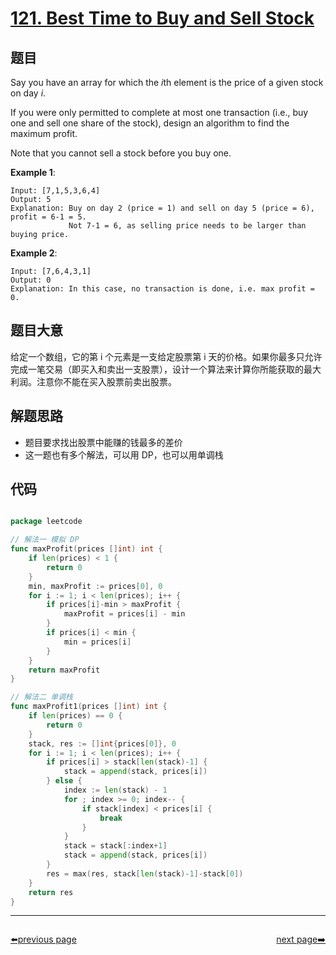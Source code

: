 # [121. Best Time to Buy and Sell Stock](https://leetcode.com/problems/best-time-to-buy-and-sell-stock/)


## 题目

Say you have an array for which the *i*th element is the price of a given stock on day *i*.

If you were only permitted to complete at most one transaction (i.e., buy one and sell one share of the stock), design an algorithm to find the maximum profit.

Note that you cannot sell a stock before you buy one.

**Example 1**:

    Input: [7,1,5,3,6,4]
    Output: 5
    Explanation: Buy on day 2 (price = 1) and sell on day 5 (price = 6), profit = 6-1 = 5.
                 Not 7-1 = 6, as selling price needs to be larger than buying price.

**Example 2**:

    Input: [7,6,4,3,1]
    Output: 0
    Explanation: In this case, no transaction is done, i.e. max profit = 0.

## 题目大意

给定一个数组，它的第 i 个元素是一支给定股票第 i 天的价格。如果你最多只允许完成一笔交易（即买入和卖出一支股票），设计一个算法来计算你所能获取的最大利润。注意你不能在买入股票前卖出股票。

## 解题思路

- 题目要求找出股票中能赚的钱最多的差价
- 这一题也有多个解法，可以用 DP，也可以用单调栈


## 代码

```go

package leetcode

// 解法一 模拟 DP
func maxProfit(prices []int) int {
	if len(prices) < 1 {
		return 0
	}
	min, maxProfit := prices[0], 0
	for i := 1; i < len(prices); i++ {
		if prices[i]-min > maxProfit {
			maxProfit = prices[i] - min
		}
		if prices[i] < min {
			min = prices[i]
		}
	}
	return maxProfit
}

// 解法二 单调栈
func maxProfit1(prices []int) int {
	if len(prices) == 0 {
		return 0
	}
	stack, res := []int{prices[0]}, 0
	for i := 1; i < len(prices); i++ {
		if prices[i] > stack[len(stack)-1] {
			stack = append(stack, prices[i])
		} else {
			index := len(stack) - 1
			for ; index >= 0; index-- {
				if stack[index] < prices[i] {
					break
				}
			}
			stack = stack[:index+1]
			stack = append(stack, prices[i])
		}
		res = max(res, stack[len(stack)-1]-stack[0])
	}
	return res
}

```



----------------------------------------------
<div style="display: flex;justify-content: space-between;align-items: center;">
<p><a href="https://books.halfrost.com/leetcode/ChapterFour/0100~0199/0120.Triangle/">⬅️previous page</a></p>
<p><a href="https://books.halfrost.com/leetcode/ChapterFour/0100~0199/0122.Best-Time-to-Buy-and-Sell-Stock-II/">next page➡️</a></p>
</div>
